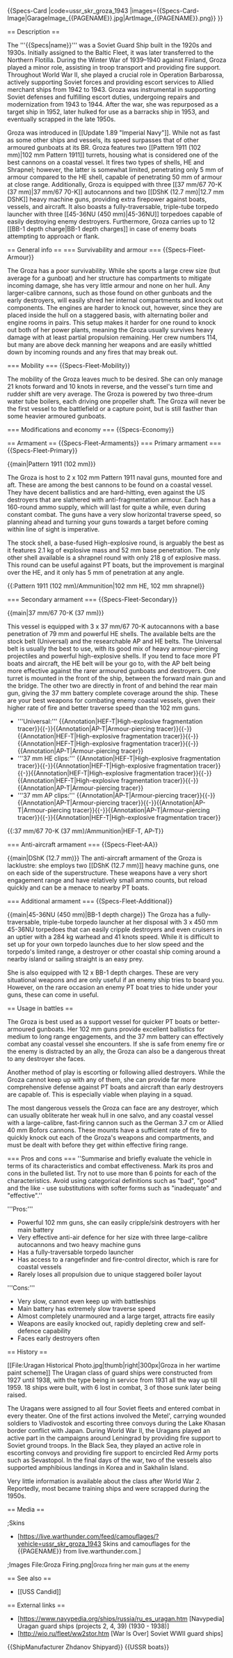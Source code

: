 {{Specs-Card
|code=ussr_skr_groza_1943
|images={{Specs-Card-Image|GarageImage_{{PAGENAME}}.jpg|ArtImage_{{PAGENAME}}.png}}
}}

== Description ==
<!-- ''In the first part of the description, cover the history of the ship's creation and military application. In the second part, tell the reader about using this ship in the game. Add a screenshot: if a beginner player has a hard time remembering vehicles by name, a picture will help them identify the ship in question.'' -->
The '''{{Specs|name}}''' was a Soviet Guard Ship built in the 1920s and 1930s. Initially assigned to the Baltic Fleet, it was later transferred to the Northern Flotilla. During the Winter War of 1939–1940 against Finland, Groza played a minor role, assisting in troop transport and providing fire support. Throughout World War II, she played a crucial role in Operation Barbarossa, actively supporting Soviet forces and providing escort services to Allied merchant ships from 1942 to 1943. Groza was instrumental in supporting Soviet defenses and fulfilling escort duties, undergoing repairs and modernization from 1943 to 1944. After the war, she was repurposed as a target ship in 1952, later hulked for use as a barracks ship in 1953, and eventually scrapped in the late 1950s.

Groza was introduced in [[Update 1.89 "Imperial Navy"]]. While not as fast as some other ships and vessels, its speed surpasses that of other armoured gunboats at its BR. Groza features two [[Pattern 1911 (102 mm)|102 mm Pattern 1911]] turrets, housing what is considered one of the best cannons on a coastal vessel. It fires two types of shells, HE and Shrapnel; however, the latter is somewhat limited, penetrating only 5 mm of armour compared to the HE shell, capable of penetrating 50 mm of armour at close range. Additionally, Groza is equipped with three [[37 mm/67 70-K (37 mm)|37 mm/67 70-K]] autocannons and two [[DShK (12.7 mm)|12.7 mm DShK]] heavy machine guns, providing extra firepower against boats, vessels, and aircraft. It also boasts a fully-traversable, triple-tube torpedo launcher with three [[45-36NU (450 mm)|45-36NU]] torpedoes capable of easily destroying enemy destroyers. Furthermore, Groza carries up to 12 [[BB-1 depth charge|BB-1 depth charges]] in case of enemy boats attempting to approach or flank.

== General info ==
=== Survivability and armour ===
{{Specs-Fleet-Armour}}
<!-- ''Talk about the vehicle's armour. Note the most well-defended and most vulnerable zones, e.g. the ammo magazine. Evaluate the composition of components and assemblies responsible for movement and manoeuvrability. Evaluate the survivability of the primary and secondary armaments separately. Don't forget to mention the size of the crew, which plays an important role in fleet mechanics. Save tips on preserving survivability for the "Usage in battles" section. If necessary, use a graphical template to show the most well-protected or most vulnerable points in the armour.'' -->
The Groza has a poor survivability. While she sports a large crew size (but average for a gunboat) and her structure has compartments to mitigate incoming damage, she has very little armour and none on her hull. Any larger-calibre cannons, such as those found on other gunboats and the early destroyers, will easily shred her internal compartments and knock out components. The engines are harder to knock out, however, since they are placed inside the hull on a staggered basis, with alternating boiler and engine rooms in pairs. This setup makes it harder for one round to knock out both of her power plants, meaning the Groza usually survives heavy damage with at least partial propulsion remaining. Her crew numbers 114, but many are above deck manning her weapons and are easily whittled down by incoming rounds and any fires that may break out.

=== Mobility ===
{{Specs-Fleet-Mobility}}
<!-- ''Write about the ship's mobility. Evaluate its power and manoeuvrability, rudder rerouting speed, stopping speed at full tilt, with its maximum forward and reverse speed.'' -->
The mobility of the Groza leaves much to be desired. She can only manage 21 knots forward and 10 knots in reverse, and the vessel's turn time and rudder shift are very average. The Groza is powered by two three-drum water tube boilers, each driving one propeller shaft. The Groza will never be the first vessel to the battlefield or a capture point, but is still fasther than some heavier armoured gunboats.

=== Modifications and economy ===
{{Specs-Economy}}

== Armament ==
{{Specs-Fleet-Armaments}}
=== Primary armament ===
{{Specs-Fleet-Primary}}
<!-- ''Provide information about the characteristics of the primary armament. Evaluate their efficacy in battle based on their reload speed, ballistics and the capacity of their shells. Add a link to the main article about the weapon: <code><nowiki>{{main|Weapon name (calibre)}}</nowiki></code>. Broadly describe the ammunition available for the primary armament, and provide recommendations on how to use it and which ammunition to choose.'' -->
{{main|Pattern 1911 (102 mm)}}

The Groza is host to 2 x 102 mm Pattern 1911 naval guns, mounted fore and aft. These are among the best cannons to be found on a coastal vessel. They have decent ballistics and are hard-hitting, even against the US destroyers that are slathered with anti-fragmentation armour. Each has a 160-round ammo supply, which will last for quite a while, even during constant combat. The guns have a very slow horizontal traverse speed, so planning ahead and turning your guns towards a target before coming within line of sight is imperative.

The stock shell, a base-fused High-explosive round, is arguably the best as it features 2.1 kg of explosive mass and 52 mm base penetration. The only other shell available is a shrapnel round with only 218 g of explosive mass. This round can be useful against PT boats, but the improvement is marginal over the HE, and it only has 5 mm of penetration at any angle.

{{:Pattern 1911 (102 mm)/Ammunition|102 mm HE, 102 mm shrapnel}}

=== Secondary armament ===
{{Specs-Fleet-Secondary}}
<!-- ''Some ships are fitted with weapons of various calibres. Secondary armaments are defined as weapons chosen with the control <code>Select secondary weapon</code>. Evaluate the secondary armaments and give advice on how to use them. Describe the ammunition available for the secondary armament. Provide recommendations on how to use them and which ammunition to choose. Remember that any anti-air armament, even heavy calibre weapons, belong in the next section. If there is no secondary armament, remove this section.'' -->
{{main|37 mm/67 70-K (37 mm)}}

This vessel is equipped with 3 x 37 mm/67 70-K autocannons with a base penetration of 79 mm and powerful HE shells. The available belts are the stock belt (Universal) and the researchable AP and HE belts. The Universal belt is usually the best to use, with its good mix of heavy armour-piercing projectiles and powerful high-explosive shells. If you tend to face more PT boats and aircraft, the HE belt will be your go to, with the AP belt being more effective against the rarer armoured gunboats and destroyers.
One turret is mounted in the front of the ship, between the forward main gun and the bridge. The other two are directly in front of and behind the rear main gun, giving the 37 mm battery complete coverage around the ship. These are your best weapons for combating enemy coastal vessels, given their higher rate of fire and better traverse speed than the 102 mm guns.

* '''Universal:''' {{Annotation|HEF-T|High-explosive fragmentation tracer}}{{-}}{{Annotation|AP-T|Armour-piercing tracer}}{{-}}{{Annotation|HEF-T|High-explosive fragmentation tracer}}{{-}}{{Annotation|HEF-T|High-explosive fragmentation tracer}}{{-}}{{Annotation|AP-T|Armour-piercing tracer}}
* '''37 mm HE clips:''' {{Annotation|HEF-T|High-explosive fragmentation tracer}}{{-}}{{Annotation|HEF-T|High-explosive fragmentation tracer}}{{-}}{{Annotation|HEF-T|High-explosive fragmentation tracer}}{{-}}{{Annotation|HEF-T|High-explosive fragmentation tracer}}{{-}}{{Annotation|AP-T|Armour-piercing tracer}}
* '''37 mm AP clips:''' {{Annotation|AP-T|Armour-piercing tracer}}{{-}}{{Annotation|AP-T|Armour-piercing tracer}}{{-}}{{Annotation|AP-T|Armour-piercing tracer}}{{-}}{{Annotation|AP-T|Armour-piercing tracer}}{{-}}{{Annotation|HEF-T|High-explosive fragmentation tracer}}

{{:37 mm/67 70-K (37 mm)/Ammunition|HEF-T, AP-T}}

=== Anti-aircraft armament ===
{{Specs-Fleet-AA}}
<!-- ''An important part of the ship's armament responsible for air defence. Anti-aircraft armament is defined by the weapon chosen with the control <code>Select anti-aircraft weapons</code>. Talk about the ship's anti-air cannons and machine guns, the number of guns and their positions, their effective range, and about their overall effectiveness – including against surface targets. If there are no anti-aircraft armaments, remove this section.'' -->
{{main|DShK (12.7 mm)}}
The anti-aircraft armament of the Groza is lacklustre: she employs two [[DShK (12.7 mm)]] heavy machine guns, one on each side of the superstructure. These weapons have a very short engagement range and have relatively small ammo counts, but reload quickly and can be a menace to nearby PT boats.

=== Additional armament ===
{{Specs-Fleet-Additional}}
<!-- ''Describe the available additional armaments of the ship: depth charges, mines, torpedoes. Talk about their positions, available ammunition and launch features such as dead zones of torpedoes. If there is no additional armament, remove this section.'' -->
{{main|45-36NU (450 mm)|BB-1 depth charge}}
The Groza has a fully-traversable, triple-tube torpedo launcher at her disposal with 3 x 450 mm 45-36NU torpedoes that can easily cripple destroyers and even cruisers in an uptier with a 284 kg warhead and 41 knots speed. While it is difficult to set up for your own torpedo launches due to her slow speed and the torpedo's limited range, a destroyer or other coastal ship coming around a nearby island or sailing straight is an easy prey.

She is also equipped with 12 x BB-1 depth charges. These are very situational weapons and are only useful if an enemy ship tries to board you. However, on the rare occasion an enemy PT boat tries to hide under your guns, these can come in useful.

== Usage in battles ==
<!-- ''Describe the technique of using this ship, the characteristics of her use in a team and tips on strategy. Abstain from writing an entire guide – don't try to provide a single point of view, but give the reader food for thought. Talk about the most dangerous opponents for this vehicle and provide recommendations on fighting them. If necessary, note the specifics of playing with this vehicle in various modes (AB, RB, SB).'' -->
The Groza is best used as a support vessel for quicker PT boats or better-armoured gunboats. Her 102 mm guns provide excellent ballistics for medium to long range engagements, and the 37 mm battery can effectively combat any coastal vessel she encounters. If she is safe from enemy fire or the enemy is distracted by an ally, the Groza can also be a dangerous threat to any destroyer she faces.

Another method of play is escorting or following allied destroyers. While the Groza cannot keep up with any of them, she can provide far more comprehensive defense against PT boats and aircraft than early destroyers are capable of. This is especially viable when playing in a squad.

The most dangerous vessels the Groza can face are any destroyer, which can usually obliterate her weak hull in one salvo, and any coastal vessel with a large-calibre, fast-firing cannon such as the German 3.7 cm or Allied 40 mm Bofors cannons. These mounts have a sufficient rate of fire to quickly knock out each of the Groza's weapons and compartments, and must be dealt with before they get within effective firing range.

=== Pros and cons ===
''Summarise and briefly evaluate the vehicle in terms of its characteristics and combat effectiveness. Mark its pros and cons in the bulleted list. Try not to use more than 6 points for each of the characteristics. Avoid using categorical definitions such as "bad", "good" and the like - use substitutions with softer forms such as "inadequate" and "effective".''

'''Pros:'''

* Powerful 102 mm guns, she can easily cripple/sink destroyers with her main battery
* Very effective anti-air defence for her size with three large-calibre autocannons and two heavy machine guns
* Has a fully-traversable torpedo launcher
* Has access to a rangefinder and fire-control director, which is rare for coastal vessels
* Rarely loses all propulsion due to unique staggered boiler layout

'''Cons:'''

* Very slow, cannot even keep up with battleships
* Main battery has extremely slow traverse speed
* Almost completely unarmoured and a large target, attracts fire easily
* Weapons are easily knocked out, rapidly depleting crew and self-defence capability
* Faces early destroyers often

== History ==
<!-- ''Describe the history of the creation and combat usage of the ship in more detail than in the introduction. If the historical reference turns out to be too long, take it to a separate article, taking a link to the article about the ship and adding a block "/History" (example: <nowiki>https://wiki.warthunder.com/(Ship-name)/History</nowiki>) and add a link to it here using the <code>main</code> template. Be sure to reference text and sources by using <code><nowiki><ref></ref></nowiki></code>, as well as adding them at the end of the article with <code><nowiki><references /></nowiki></code>. This section may also include the ship's dev blog entry (if applicable) and the in-game encyclopedia description (under <code><nowiki>=== In-game description ===</nowiki></code>, also if applicable).'' -->
[[File:Uragan Historical Photo.jpg|thumb|right|300px|Groza in her wartime paint scheme]]
The Uragan class of guard ships were constructed from 1927 until 1938, with the type being in service from 1931 all the way up till 1959. 18 ships were built, with 6 lost in combat, 3 of those sunk later being raised.

The Uragans were assigned to all four Soviet fleets and entered combat in every theater. One of the first actions involved the Metel', carrying wounded soldiers to Vladivostok and escorting three convoys during the Lake Khasan border conflict with Japan. During World War II, the Uragans played an active part in the campaigns around Leningrad by providing fire support to Soviet ground troops. In the Black Sea, they played an active role in escorting convoys and providing fire support to encircled Red Army ports such as Sevastopol. In the final days of the war, two of the vessels also supported amphibious landings in Korea and in Sakhalin Island.

Very little information is available about the class after World War 2. Reportedly, most became training ships and were scrapped during the 1950s.

== Media ==
<!-- ''Excellent additions to the article would be video guides, screenshots from the game, and photos.'' -->

;Skins

* [https://live.warthunder.com/feed/camouflages/?vehicle=ussr_skr_groza_1943 Skins and camouflages for the {{PAGENAME}} from live.warthunder.com.]

;Images
<gallery mode="packed-hover" heights="200">
File:Groza Firing.png|<small>Groza firing her main guns at the enemy</small>
</gallery>

== See also ==
<!-- ''Links to articles on the War Thunder Wiki that you think will be useful for the reader, for example:''
* ''reference to the series of the ship;''
* ''links to approximate analogues of other nations and research trees.'' -->

* [[USS Candid]]

== External links ==
<!-- ''Paste links to sources and external resources, such as:''
* ''topic on the official game forum;''
* ''other literature.'' -->

* [https://www.navypedia.org/ships/russia/ru_es_uragan.htm <nowiki>[Navypedia]</nowiki> Uragan guard ships (projects 2, 4, 39) (1930 - 1938)]
* [http://wio.ru/fleet/ww2stor.htm <nowiki>[War Is Over]</nowiki> Soviet WWII guard ships]

{{ShipManufacturer Zhdanov Shipyard}}
{{USSR boats}}